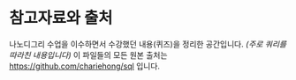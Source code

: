 # 참고자료와 출처
나노디그리 수업을 이수하면서 수강했던 내용(퀴즈)을 정리한 공간입니다.
*(주로 쿼리를 따라친 내용입니다)*
이 파일들의 모든 원본 출처는 https://github.com/chariehong/sql 입니다.
